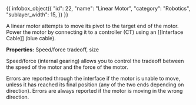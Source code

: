{{ infobox_object({
	"id": 22,
	"name": "Linear Motor",
	"category": "Robotics",
	"sublayer_width": 15,
}) }}

A linear motor attempts to move its pivot to the target end of the motor. Power the motor by connecting it to a controller (CT) using an [[Interface Cable]] (blue cable).

**Properties:** Speed/force tradeoff, size

Speed/force (internal gearing) allows you to control the tradeoff between the speed of the motor and the force of the motor.

Errors are reported through the interface if the motor is unable to move, unless it has reached its final position (any of the two ends depending on direction). Errors are always reported if the motor is moving in the wrong direction.